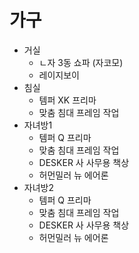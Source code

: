 # 가구

* 거실
    - ㄴ자 3동 쇼파 (자코모)
    - 레이지보이
* 침실
    - 템퍼 XK 프리마 
    - 맞춤 침대 프레임 작업
* 자녀방1
    - 템퍼 Q 프리마
    - 맞춤 침대 프레임 작업
    - DESKER 사 사무용 책상
    - 허먼밀러 뉴 에어론
* 자녀방2
    - 템퍼 Q 프리마
    - 맞춤 침대 프레임 작업
    - DESKER 사 사무용 책상
    - 허먼밀러 뉴 에어론